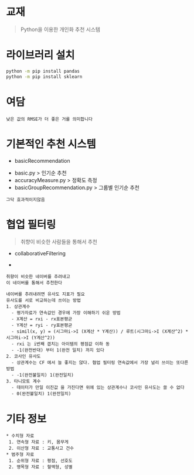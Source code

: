 # 교재 
> Python을 이용한 개인화 추천 시스템 

# 라이브러리 설치
```bash
python -m pip install pandas
python -m pip install sklearn

```

# 여담
```
낮은 값의 RMSE가 더 좋은 거를 의미합니다

```

# 기본적인 추천 시스템
* basicRecommendation
 - basic.py > 인기순 추천
 - accuracyMeasure.py > 정확도 측정
 - basicGroupRecommendation.py > 그룹별 인기순 추천 
```
그닥 효과적이지않음 
```


# 협업 필터링
> 취향이 비슷한 사람들을 통해서 추천
* collaborativeFiltering
 - 

```
취향이 비슷한 네이버를 추려내고 
이 네이버를 통해서 추천한다 

네이버를 추려내려면 유사도 지표가 필요
유사도를 서로 비교하는데 쓰이는 방법 
1. 상관계수
  - 평가자료가 연속값인 경우에 가장 이해하기 쉬운 방법
  - X계산 = rxi - rx표본평균
  - Y계산 = ryi - ry표본평균
  - simil(x, y) = (시그마i->I (X계산 * Y계산)) / 루트(시그마i->I (X계산^2) * 시그마i->I (Y계산^2))
  - rxi 는 i번째 겹치는 아이템의 평점값 이하 동
  - -1(완전반대) 부터 1(완전 일치) 까지 있다
2. 코사인 유사도 
  - 상관계수는 CF 에서 늘 좋지는 않다. 협업 필터링 연속값에서 가장 널리 쓰이는 또다른 방법
  - -1(완전불일치) 1(완전일치)
3. 타니모토 계수 
  - 데이터가 만일 이진값 을 가진다면 위에 있는 상관계수나 코사인 유사도는 쓸 수 없다 
  - 0(완전불일치) 1(완전일치)
```



# 기타 정보
```
* 수치형 자료 
 1. 연속형 자료 : 키, 몸무게
 2. 이산형 자료 : 교통사고 건수
* 범주형 자료
 1. 순위형 자료 : 평점, 선호도
 2. 명목형 자료 : 혈액형, 성별 

```